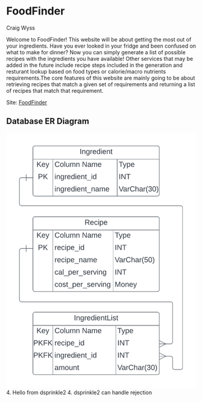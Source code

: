 # FoodFinder
Craig Wyss

Welcome to FoodFinder! This website will be about getting the most out of your ingredients.
Have you ever looked in your fridge and been confused on what to make for dinner? Now you can
simply generate a list of possible recipes with the ingredients you have available! Other services
that may be added in the future include recipe steps included in the generation and resturant lookup
based on food types or calorie/macro nutrients requirements.The core features of this website
are mainly going to be about retrieving recipes that match a given set of requirements and returning a 
list of recipes that match that requirement. 

Site: [FoodFinder](https://food-finder-emua.onrender.com/)

Database ER Diagram
--------------------
![ER Diagram](/docs/Food-Finder-ER-Diagram.png)
 4. Hello from dsprinkle2
 4. dsprinkle2 can handle rejection 